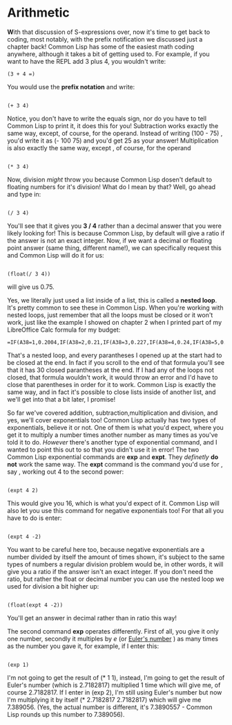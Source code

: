# Arithmetic 

**W**ith that discussion of S-expressions over, now it's time to get back to coding, most notably, with the prefix notification we discussed just a chapter back!
Common Lisp has some of the easiest math coding anywhere, although it takes a bit of getting used to. For example, if you want to have the REPL add 3 plus 4, you
wouldn't write:

```
(3 + 4 =)

```

You would use the **prefix notation** and write:

```

(+ 3 4)

```
Notice, you don't have to write the equals sign, nor do you have to tell Common Lisp to print it, it does this for you! Subtraction works exactly the same way, except, 
of course, for the operand.  Instead of writing (100 - 75) , you'd write it as (- 100 75) and you'd get 25 as your answer! Multiplication is also exactly the same way, except
, of course, for the operand

```

(* 3 4)

```

Now, division *might* throw you because Common Lisp dosen't default to floating numbers for it's division!  What do I mean by that?  Well, go ahead 
and type in:

``` 

(/ 3 4)

```

You'll see that it gives you **3 / 4** rather than a decimal answer that you were likely looking for!  This is because Common Lisp, by default will give a ratio if the answer 
is not an exact integer. Now, if we want a decimal or floating point answer (same thing, different name!), we can specifically request this and Common Lisp will do it
for us:

```

(float(/ 3 4))

```

will give us 0.75. 

Yes, we literally just used a list inside of a list, this is called a **nested loop**. It's pretty common to see these in Common Lisp. When you're working with nested loops, 
just remember that all the loops must be closed or it won't work, just like the example I showed on chapter 2 when I printed part of my LibreOffice Calc formula for my budget:

```
=IF(A38=1,0.2004,IF(A38=2,0.21,IF(A38=3,0.227,IF(A38=4,0.24,IF(A38=5,0.032,IF(A38=6,0.067,IF(A38=7,0.118,IF(A38=8,0.064,IF(A38=9,0.152,IF(A38=10,0.19,IF(A38=11,0.212,IF(A38=12,0.225,IF(A38=13,0.247,IF(A38=14,0.3,IF(A38=15,0.033,IF(A38=16,0.123,IF(A38=17,0.158,IF(A38=18,0.182,IF(A38=19,0.199,IF(A38=20,24.6,IF(A38=21,0.275,IF(A38=22,0.023,IF(A38=23,0.096,IF(A38=24,0.105,IF(A38=25,0.138,IF(A38=26,0.161,IF(A38=27,0.148,IF(A38=28,0.172,IF(A38=29,0.188,IF(A38=30,0.235,IF(A38=31,2.63)))))))))))))))))))))))))))))))

```

That's a nested loop, and every parantheses I opened up at the start had to be closed at the end. In fact if you scroll to the end of that formula you'll see that it has 30 
closed parantheses at the end. If I had any of the loops not closed, that formula wouldn't work, it would throw an error and I'd have to close that parentheses in order for it
to work. Common Lisp is exactly the same way, and in fact it's possible to close lists inside of another list, and we'll get into that a bit later, I promise!


So far we've covered addition, subtraction,multiplication and division, and yes, we'll cover exponentials too!  Common Lisp actually has two types of exponentials, believe
it or not. One of them is what you'd expect, where you get it to multiply a number times another number as many times as you've told it to do. *However* there's another
type of exponential command, and I wanted to point this out to so that you didn't use it in error! The two Common Lisp exponential commands are **exp** and **expt**.
They *definetly* **do not** work the same way.  The **expt** command is the command you'd use for , say , working out 4 to the second power:

```

(expt 4 2)

```

This would give you 16, which is what you'd expect of it.  Common Lisp will also let you use this command for negative exponentials too!  For that all you have to do is enter:

```

(expt 4 -2)

```

You want to be careful here too, because negative exponentials are a number divided by itself the amount of times shown, it's subject to the same types of numbers a regular
division problem would be, in other words, it will give you a ratio if the answer isn't an exact integer. If you don't need the ratio, but rather the float or decimal 
number you can use the nested loop we used for division a bit higher up:

```

(float(expt 4 -2))

```

You'll get an answer in decimal rather than in ratio this way!

The second command **exp** operates differently. First of all, you give it only one number, secondly 
it multiples by *e* (or [Euler's number](https://en.wikipedia.org/wiki/E_(mathematical_constant)) ) as many times as the number you gave it, for example, if I 
enter this:

```

(exp 1)

```

I'm not going to get the result of (* 1 1), instead, I'm going to get the result of Euler's number (which is 2.7182817) multiplied 1 time which will give me, of course
2.7182817.  If I enter in (exp 2), I'm still using Euler's number but now I'm multiplying it by itself  (* 2.7182817 2.7182817) which will give me 7.389056. (Yes, the 
actual number is different, it's 7.3890557 - Common Lisp rounds up this number to 7.389056).

